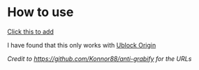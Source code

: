 # How to use

[Click this to add](https://subscribe.adblockplus.org/?location=https://raw.githubusercontent.com/sheeblou/anti-ip-grabber/main/anti-ip-grabber.txt&title=AntiGrabber)

I have found that this only works with [Ublock Origin](https://ublockorigin.com/)

*Credit to https://github.com/Konnor88/anti-grabify for the URLs*

